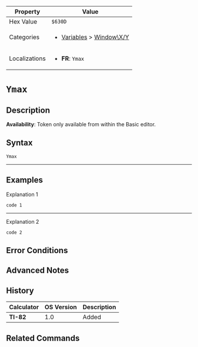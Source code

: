 | Property      | Value |
|---------------|-------|
| Hex Value     | `$630D`|
| Categories    | <ul><li>[Variables](<../categories/Variables.md>) > [Window\X/Y](<../categories/Variables.md#Window\X/Y>)</li></ul> |
| Localizations | <ul><li><b>FR</b>: `Ymax`</li></ul> |

# `Ymax`

## Description



<b>Availability</b>: Token only available from within the Basic editor.

## Syntax
`Ymax`

<hr>

## Examples

Explanation 1
```ti-basic
code 1
```
---
Explanation 2
```ti-basic
code 2
```

## Error Conditions


## Advanced Notes


## History
| Calculator | OS Version | Description |
|------------|------------|-------------|
| <b>TI-82</b> | 1.0 | Added

## Related Commands

    